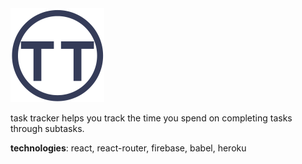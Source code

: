 <img src="https://github.com/ashbadger/task-tracker/blob/master/public/images/logo.png?raw=true" height="150"> 

task tracker helps you track the time you spend on completing tasks through subtasks.

**technologies**: react, react-router, firebase, babel, heroku
